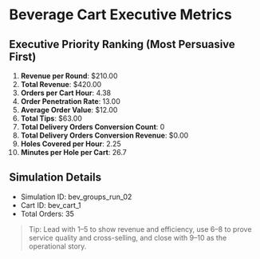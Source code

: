 # Beverage Cart Executive Metrics

## Executive Priority Ranking (Most Persuasive First)
1. **Revenue per Round**: $210.00
2. **Total Revenue**: $420.00
3. **Orders per Cart Hour**: 4.38
4. **Order Penetration Rate**: 13.00
5. **Average Order Value**: $12.00
6. **Total Tips**: $63.00
7. **Total Delivery Orders Conversion Count**: 0
8. **Total Delivery Orders Conversion Revenue**: $0.00
9. **Holes Covered per Hour**: 2.25
10. **Minutes per Hole per Cart**: 26.7

## Simulation Details
- Simulation ID: bev_groups_run_02
- Cart ID: bev_cart_1
- Total Orders: 35

> Tip: Lead with 1–5 to show revenue and efficiency, use 6–8 to prove service quality and cross-selling, and close with 9–10 as the operational story.
